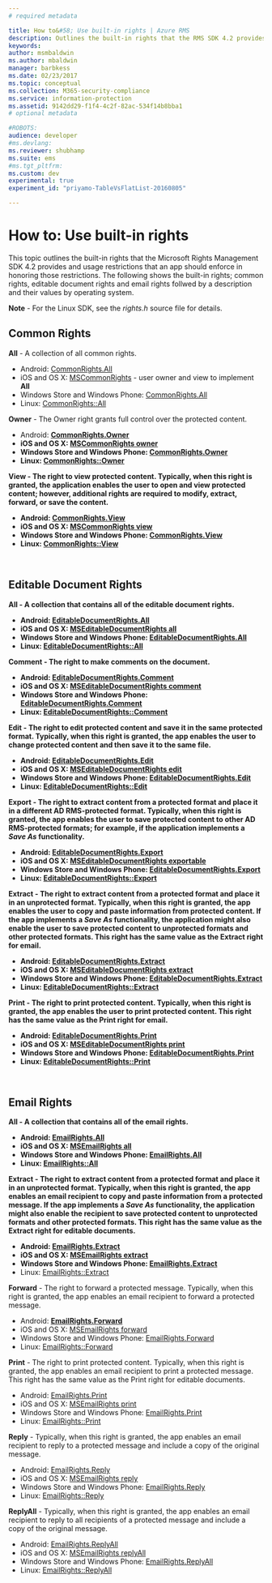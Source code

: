 ```yaml
---
# required metadata

title: How to&#58; Use built-in rights | Azure RMS
description: Outlines the built-in rights that the RMS SDK 4.2 provides and usage restrictions that an app should enforce in honoring those restrictions.
keywords:
author: msmbaldwin
ms.author: mbaldwin
manager: barbkess
ms.date: 02/23/2017
ms.topic: conceptual
ms.collection: M365-security-compliance
ms.service: information-protection
ms.assetid: 9142dd29-f1f4-4c2f-82ac-534f14b8bba1
# optional metadata

#ROBOTS:
audience: developer
#ms.devlang:
ms.reviewer: shubhamp
ms.suite: ems
#ms.tgt_pltfrm:
ms.custom: dev
experimental: true
experiment_id: "priyamo-TableVsFlatList-20160805"

---
```


# How to: Use built-in rights

This topic outlines the built-in rights that the Microsoft Rights Management SDK 4.2 provides and usage restrictions that an app should enforce in honoring those restrictions. The following shows the built-in rights; common rights, editable document rights and email rights follwed by a description and their values by operating system.

**Note** - For the Linux SDK, see the *rights.h* source file for details.

## Common Rights

**All** - A collection of all common rights.
- Android: [CommonRights.All](/previous-versions/windows/desktop/msipcthin2/commonrights-class-java)
- iOS and OS X: [MSCommonRights](/previous-versions/windows/desktop/msipcthin2/mscommonrights-interface-objc) - user owner and view to implement **All**
- Windows Store and Windows Phone: [CommonRights.All</strong>](/previous-versions/windows/desktop/msipcthin2/commonrights-all)
- Linux: [CommonRights::All](https://azuread.github.io/rms-sdk-for-cpp/classrmscore_1_1modernapi_1_1CommonRights.html)

**Owner** - The Owner right grants full control over the protected content.
- Android: [<strong>CommonRights.Owner](/previous-versions/windows/desktop/msipcthin2/commonrights-class-java)
- iOS and OS X: [MSCommonRights owner](/previous-versions/windows/desktop/msipcthin2/mscommonrights-interface-objc)
- Windows Store and Windows Phone: [CommonRights.Owner](/previous-versions/windows/desktop/msipcthin2/commonrights-owner)
- Linux: [CommonRights::Owner](https://azuread.github.io/rms-sdk-for-cpp/classrmscore_1_1modernapi_1_1CommonRights.html)

**View** - The right to view protected content. Typically, when this right is granted, the application enables the user to open and view protected content; however, additional rights are required to modify, extract, forward, or save the content.

- Android: [CommonRights.View](/previous-versions/windows/desktop/msipcthin2/commonrights-class-java)
- iOS and OS X: [MSCommonRights view](/previous-versions/windows/desktop/msipcthin2/mscommonrights-interface-objc)
- Windows Store and Windows Phone: [CommonRights.View](/previous-versions/windows/desktop/msipcthin2/commonrights-view)
- Linux: [CommonRights::View](https://azuread.github.io/rms-sdk-for-cpp/classrmscore_1_1modernapi_1_1CommonRights.html)</li>

 

## Editable Document Rights
**All** - A collection that contains all of the editable document rights.
- Android: [EditableDocumentRights.All](/previous-versions/windows/desktop/msipcthin2/editabledocumentrights-class-java)
- iOS and OS X: [MSEditableDocumentRights all](/previous-versions/windows/desktop/msipcthin2/mseditabledocumentrights-interface-objc)
- Windows Store and Windows Phone: [EditableDocumentRights.All](/previous-versions/windows/desktop/msipcthin2/editabledocumentrights-all)
- Linux: [EditableDocumentRights::All](https://azuread.github.io/rms-sdk-for-cpp/classrmscore_1_1modernapi_1_1EditableDocumentRights.html)

**Comment** - The right to make comments on the document.
- Android: [EditableDocumentRights.Comment](/previous-versions/windows/desktop/msipcthin2/editabledocumentrights-class-java)
- iOS and OS X: [MSEditableDocumentRights comment](/previous-versions/windows/desktop/msipcthin2/mseditabledocumentrights-interface-objc)
- Windows Store and Windows Phone: [EditableDocumentRights.Comment](/previous-versions/windows/desktop/msipcthin2/editabledocumentrights--comment)
- Linux: [EditableDocumentRights::Comment](https://azuread.github.io/rms-sdk-for-cpp/classrmscore_1_1modernapi_1_1EditableDocumentRights.html)

**Edit** - The right to edit protected content and save it in the same protected format. Typically, when this right is granted, the app enables the user to change protected content and then save it to the same file.
- Android: [EditableDocumentRights.Edit](/previous-versions/windows/desktop/msipcthin2/editabledocumentrights-class-java)
- iOS and OS X: [MSEditableDocumentRights edit](/previous-versions/windows/desktop/msipcthin2/mseditabledocumentrights-interface-objc)
- Windows Store and Windows Phone: [EditableDocumentRights.Edit](/previous-versions/windows/desktop/msipcthin2/editabledocumentrights-edit)
- Linux: [EditableDocumentRights::Edit](https://azuread.github.io/rms-sdk-for-cpp/classrmscore_1_1modernapi_1_1EditableDocumentRights.html)

**Export** - The right to extract content from a protected format and place it in a different AD RMS-protected format. Typically, when this right is granted, the app enables the user to save protected content to other AD RMS-protected formats; for example, if the application implements a *Save As* functionality.

- Android: [EditableDocumentRights.Export](/previous-versions/windows/desktop/msipcthin2/editabledocumentrights-class-java)
- iOS and OS X: [MSEditableDocumentRights exportable](/previous-versions/windows/desktop/msipcthin2/mseditabledocumentrights-interface-objc)
- Windows Store and Windows Phone: [EditableDocumentRights.Export](/previous-versions/windows/desktop/msipcthin2/editabledocumentrights-export)
- Linux: [EditableDocumentRights::Export](https://azuread.github.io/rms-sdk-for-cpp/classrmscore_1_1modernapi_1_1EditableDocumentRights.html)

**Extract** - The right to extract content from a protected format and place it in an unprotected format. Typically, when this right is granted, the app enables the user to copy and paste information from protected content. If the app implements a <em>Save As</em> functionality, the application might also enable the user to save protected content to unprotected formats and other protected formats. This right has the same value as the Extract right for email.

- Android: [EditableDocumentRights.Extract](/previous-versions/windows/desktop/msipcthin2/editabledocumentrights-class-java)
- iOS and OS X: [MSEditableDocumentRights extract](/previous-versions/windows/desktop/msipcthin2/mseditabledocumentrights-interface-objc)
- Windows Store and Windows Phone: [EditableDocumentRights.Extract](/previous-versions/windows/desktop/msipcthin2/editabledocumentrights-extract)
- Linux: [EditableDocumentRights::Extract](https://azuread.github.io/rms-sdk-for-cpp/classrmscore_1_1modernapi_1_1EditableDocumentRights.html)

**Print** - The right to print protected content. Typically, when this right is granted, the app enables the user to print protected content. This right has the same value as the Print right for email.

- Android: [EditableDocumentRights.Print](/previous-versions/windows/desktop/msipcthin2/editabledocumentrights-class-java)
- iOS and OS X: [MSEditableDocumentRights print](/previous-versions/windows/desktop/msipcthin2/mseditabledocumentrights-interface-objc)
- Windows Store and Windows Phone: [EditableDocumentRights.Print](/previous-versions/windows/desktop/msipcthin2/editabledocumentrights-print)
- Linux: [EditableDocumentRights::Print](https://azuread.github.io/rms-sdk-for-cpp/classrmscore_1_1modernapi_1_1EditableDocumentRights.html)

 

## Email Rights

**All** - A collection that contains all of the email rights.
- Android: [EmailRights.All](/previous-versions/windows/desktop/msipcthin2/emailrights-class-java)
- iOS and OS X: [MSEmailRights all](/previous-versions/windows/desktop/msipcthin2/msemailrights-interface-objc)
- Windows Store and Windows Phone: [EmailRights.All](/previous-versions/windows/desktop/msipcthin2/emailrights-all)
- Linux: [EmailRights::All](https://azuread.github.io/rms-sdk-for-cpp/classrmscore_1_1modernapi_1_1EmailRights.html)

**Extract** - The right to extract content from a protected format and place it in an unprotected format. Typically, when this right is granted, the app enables an email recipient to copy and paste information from a protected message. If the app implements a <em>Save As</em> functionality, the application might also enable the recipient to save protected content to unprotected formats and other protected formats. This right has the same value as the Extract right for editable documents.

- Android: [EmailRights.Extract](/previous-versions/windows/desktop/msipcthin2/emailrights-class-java)
- iOS and OS X: [MSEmailRights extract](/previous-versions/windows/desktop/msipcthin2/msemailrights-interface-objc)
- Windows Store and Windows Phone: [EmailRights.Extract</strong>](/previous-versions/windows/desktop/msipcthin2/emailrights-extract)
- Linux: [EmailRights::Extract](https://azuread.github.io/rms-sdk-for-cpp/classrmscore_1_1modernapi_1_1EmailRights.html)

**Forward** - The right to forward a protected message. Typically, when this right is granted, the app enables an email recipient to forward a protected message.
- Android: [<strong>EmailRights.Forward</strong>](/previous-versions/windows/desktop/msipcthin2/emailrights-class-java)
- iOS and OS X: [MSEmailRights forward](/previous-versions/windows/desktop/msipcthin2/msemailrights-interface-objc)
- Windows Store and Windows Phone: [EmailRights.Forward](/previous-versions/windows/desktop/msipcthin2/emailrights-forward)
- Linux: [EmailRights::Forward](https://azuread.github.io/rms-sdk-for-cpp/classrmscore_1_1modernapi_1_1EmailRights.html)

**Print** - The right to print protected content. Typically, when this right is granted, the app enables an email recipient to print a protected message. This right has the same value as the Print right for editable documents.

- Android: [EmailRights.Print](/previous-versions/windows/desktop/msipcthin2/emailrights-class-java)
- iOS and OS X: [MSEmailRights print](/previous-versions/windows/desktop/msipcthin2/msemailrights-interface-objc)
- Windows Store and Windows Phone: [EmailRights.Print](/previous-versions/windows/desktop/msipcthin2/emailrights-print)
- Linux: [EmailRights::Print](https://azuread.github.io/rms-sdk-for-cpp/classrmscore_1_1modernapi_1_1EmailRights.html)

**Reply** - Typically, when this right is granted, the app enables an email recipient to reply to a protected message and include a copy of the original message.

- Android: [EmailRights.Reply](/previous-versions/windows/desktop/msipcthin2/emailrights-class-java)
- iOS and OS X: [MSEmailRights reply](/previous-versions/windows/desktop/msipcthin2/msemailrights-interface-objc)
- Windows Store and Windows Phone: [EmailRights.Reply](/previous-versions/windows/desktop/msipcthin2/emailrights-reply)
- Linux: [EmailRights::Reply](https://azuread.github.io/rms-sdk-for-cpp/classrmscore_1_1modernapi_1_1EmailRights.html)

**ReplyAll** - Typically, when this right is granted, the app enables an email recipient to reply to all recipients of a protected message and include a copy of the original message.

- Android: [EmailRights.ReplyAll</strong>](/previous-versions/windows/desktop/msipcthin2/emailrights-class-java)
- iOS and OS X: [MSEmailRights replyAll](/previous-versions/windows/desktop/msipcthin2/msemailrights-interface-objc)
- Windows Store and Windows Phone: [EmailRights.ReplyAll](/previous-versions/windows/desktop/msipcthin2/emailrights-replyall)
- Linux: [EmailRights::ReplyAll](https://azuread.github.io/rms-sdk-for-cpp/classrmscore_1_1modernapi_1_1EmailRights.html)